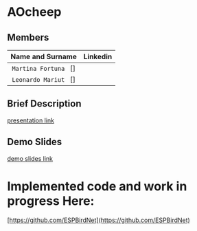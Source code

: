 # AOcheep

## Members

| **Name and Surname** | **Linkedin** |
| :---: | :---: 
| `Martina Fortuna ` []
| `Leonardo Mariut ` []


## Brief Description
 [presentation link](https://docs.google.com/presentation/d/1-59-kMRSMNM9pAA1vgBdxTjcmz2GJfJY-6RpCuk67mo/edit)

## Demo Slides 
 [demo slides link](https://docs.google.com/presentation/d/1Z6_fbl_DiRFEWlVoFp6M9Rkd4GngF6XjJrjtW1Nh6bE/edit?usp=sharing)

 # Implemented code and work in progress Here:
 [https://github.com/ESPBirdNet](https://github.com/ESPBirdNet)
